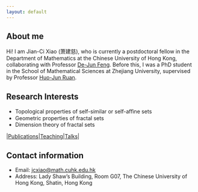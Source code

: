 ```yaml
---
layout: default
---
```


## About me

Hi! I am Jian-Ci Xiao (萧建慈), who is currently a postdoctoral fellow in the Department of Mathematics at the Chinese University of Hong Kong, collaborating with Professor [De-Jun Feng](https://www.math.cuhk.edu.hk/~djfeng/). Before this, I was a PhD student in the School of Mathematical Sciences at Zhejiang University, supervised by Professor [Huo-Jun Ruan](https://person.zju.edu.cn/0002379).

## Research Interests

- Topological properties of self-similar or self-aﬀine sets
- Geometric properties of fractal sets
- Dimension theory of fractal sets

|[Publications](./publications.html)|[Teaching](./teaching.html)|[Talks](./talks.html)| 

## Contact information

- Email: jcxiao@math.cuhk.edu.hk
- Address: Lady Shaw’s Building, Room G07, The Chinese University of Hong Kong, Shatin, Hong Kong
